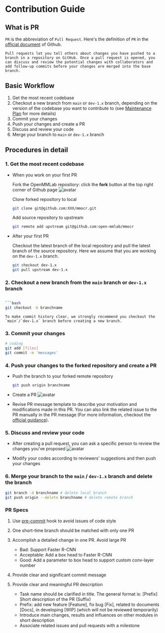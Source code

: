 # Contribution Guide

## What is PR

`PR` is the abbreviation of `Pull Request`. Here's the definition of `PR` in the [official document](https://docs.github.com/en/github/collaborating-with-pull-requests/proposing-changes-to-your-work-with-pull-requests/about-pull-requests) of Github.

```
Pull requests let you tell others about changes you have pushed to a branch in a repository on GitHub. Once a pull request is opened, you can discuss and review the potential changes with collaborators and add follow-up commits before your changes are merged into the base branch.
```

## Basic Workflow

1. Get the most recent codebase
2. Checkout a new branch from `main` or `dev-1.x` branch, depending on the version of the codebase you want to contribute to (see [Maintenance Plan](../migration/overview.md) for more details)
3. Commit your changes
4. Push your changes and create a PR
5. Discuss and review your code
6. Merge your branch to `main` or `dev-1.x` branch

## Procedures in detail

### 1. Get the most recent codebase

- When you work on your first PR

  Fork the OpenMMLab repository: click the **fork** button at the top right corner of Github page
  ![avatar](https://user-images.githubusercontent.com/22607038/195038780-06a46340-8376-4bde-a07f-2577f231a204.png)

  Clone forked repository to local

  ```bash
  git clone git@github.com:XXX/mmocr.git
  ```

  Add source repository to upstream

  ```bash
  git remote add upstream git@github.com:open-mmlab/mmocr
  ```

- After your first PR

  Checkout the latest branch of the local repository and pull the latest branch of the source repository. Here we assume that you are working on the `dev-1.x` branch.

  ```bash
  git checkout dev-1.x
  git pull upstream dev-1.x
  ```

### 2. Checkout a new branch from the `main` branch or `dev-1.x` branch

````bash

```bash
git checkout -b branchname
````

```{tip}
To make commit history clear, we strongly recommend you checkout the `main`/`dev-1.x` branch before creating a new branch.
```

### 3. Commit your changes

```bash
# coding
git add [files]
git commit -m 'messages'
```

### 4. Push your changes to the forked repository and create a PR

- Push the branch to your forked remote repository

  ```bash
  git push origin branchname
  ```

- Create a PR
  ![avatar](<>)

- Revise PR message template to describe your motivation and modifications made in this PR. You can also link the related issue to the PR manually in the PR message (For more information, checkout the [official guidance](https://docs.github.com/en/issues/tracking-your-work-with-issues/linking-a-pull-request-to-an-issue)).

### 5. Discuss and review your code

- After creating a pull request, you can ask a specific person to review the changes you've proposed
  ![avatar](<>)

- Modify your codes according to reviewers' suggestions and then push your changes

### 6.  Merge your branch to the `main` / `dev-1.x` branch and delete the branch

```bash
git branch -d branchname # delete local branch
git push origin --delete branchname # delete remote branch
```

### PR Specs

1. Use [pre-commit](https://pre-commit.com) hook to avoid issues of code style

2. One short-time branch should be matched with only one PR

3. Accomplish a detailed change in one PR. Avoid large PR

   - Bad: Support Faster R-CNN
   - Acceptable: Add a box head to Faster R-CNN
   - Good: Add a parameter to box head to support custom conv-layer number

4. Provide clear and significant commit message

5. Provide clear and meaningful PR description

   - Task name should be clarified in title. The general format is: \[Prefix\] Short description of the PR (Suffix)
   - Prefix: add new feature \[Feature\], fix bug \[Fix\], related to documents \[Docs\], in developing \[WIP\] (which will not be reviewed temporarily)
   - Introduce main changes, results and influences on other modules in short description
   - Associate related issues and pull requests with a milestone
